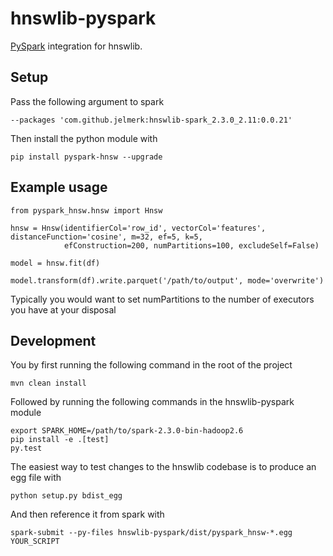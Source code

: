 hnswlib-pyspark
===============

[PySpark](https://spark.apache.org/) integration for hnswlib.

Setup
-----

Pass the following argument to spark

    --packages 'com.github.jelmerk:hnswlib-spark_2.3.0_2.11:0.0.21'

Then install the python module with

    pip install pyspark-hnsw --upgrade
    

Example usage
-------------

    from pyspark_hnsw.hnsw import Hnsw
    
    hnsw = Hnsw(identifierCol='row_id', vectorCol='features', distanceFunction='cosine', m=32, ef=5, k=5,
                efConstruction=200, numPartitions=100, excludeSelf=False)
    
    model = hnsw.fit(df)
    
    model.transform(df).write.parquet('/path/to/output', mode='overwrite')


Typically you would want to set numPartitions to the number of executors you have at your disposal


Development
-----------

You by first running the following command in the root of the project

    mvn clean install 

Followed by running the following commands in the hnswlib-pyspark module

    export SPARK_HOME=/path/to/spark-2.3.0-bin-hadoop2.6
    pip install -e .[test]
    py.test

The easiest way to test changes to the hnswlib codebase is to produce an egg file with

    python setup.py bdist_egg
    
And then reference it from spark with

    spark-submit --py-files hnswlib-pyspark/dist/pyspark_hnsw-*.egg YOUR_SCRIPT
